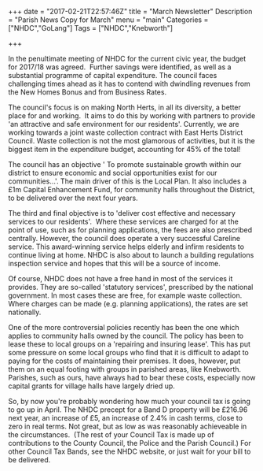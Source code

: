 +++
date = "2017-02-21T22:57:46Z"
title = "March Newsletter"
Description = "Parish News Copy for March"
menu = "main"
Categories = ["NHDC","GoLang"]
Tags = ["NHDC","Knebworth"]

+++




In the penultimate meeting of NHDC for the current civic year, the budget for 2017/18 was agreed.  Further savings were identified, as well as a substantial programme of capital expenditure. The council faces challenging times ahead as it has to contend with dwindling revenues from the New Homes Bonus and from Business Rates.

The council's focus is on making North Herts, in all its diversity, a better place for and working.  It aims to do this by working with partners to provide 'an attractive and safe environment for our residents'. Currently, we are working towards a joint waste collection contract with East Herts District Council. Waste collection is not the most glamorous of activities, but it is the biggest item in the expenditure budget, accounting for 45% of the total!

The council has an objective ' To promote sustainable growth within our district to ensure economic and social opportunities exist for our communities...'. The main driver of this is the Local Plan. It also includes a &pound;1m Capital Enhancement Fund, for community halls throughout the District, to be delivered over the next four years. 

The third and final objective is to 'deliver cost effective and necessary services to our residents'.  Where these services are charged for at the point of use, such as for planning applications, the fees are also prescribed centrally. However, the council does operate a very successful Careline service. This award-winning service helps elderly and infirm residents to continue living at home. NHDC is also about to launch a building regulations inspection service and hopes that this will be a source of income. 

Of course, NHDC does not have a free hand in most of the services it provides. They are so-called 'statutory services', prescribed by the national government. In most cases these are free, for example waste collection. Where charges can be made (e.g. planning applications), the rates are set nationally.

One of the more controversial policies recently has been the one which applies to community halls owned by the council. The policy has been to lease these to local groups on a 'repairing and insuring lease'. This has put some pressure on some local groups who find that it is difficult to adapt to paying for the costs of maintaining their premises. It does, however, put them on an equal footing with groups in parished areas, like Knebworth. Parishes, such as ours, have always had to bear these costs, especially now capital grants for village halls have largely dried up.

So, by now you're probably wondering how much your council tax is going to go up in April. The NHDC precept for a Band D property will be &pound;216.96 next year, an increase of &pound;5, an increase of 2.4% in cash terms, close to zero in real terms. Not great, but as low as was reasonably achieveable in the circumstances.  (The rest of your Council Tax is made up of contributions to the County Council, the Police and the Parish Council.) For other Council Tax Bands, see the NHDC website, or just wait for your bill to be delivered.<span id="header-c48" class="anchor"></span>

 
